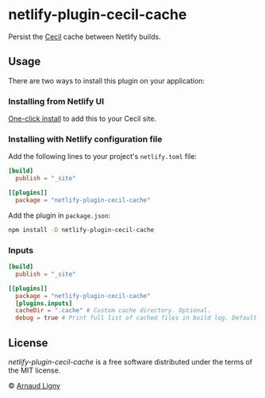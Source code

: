 # netlify-plugin-cecil-cache

Persist the [Cecil](https://cecil.app) cache between Netlify builds.

## Usage

There are two ways to install this plugin on your application:

### Installing from Netlify UI

[One-click install](http://app.netlify.com/plugins/netlify-plugin-cecil-cache/install) to add this to your Cecil site.

### Installing with Netlify configuration file

Add the following lines to your project's `netlify.toml` file:

```toml
[build]
  publish = "_site"

[[plugins]]
  package = "netlify-plugin-cecil-cache"
```

Add the plugin in `package.json`:

```bash
npm install -D netlify-plugin-cecil-cache
```

### Inputs

```toml
[build]
  publish = "_site"

[[plugins]]
  package = "netlify-plugin-cecil-cache"
  [plugins.inputs]
  cacheDir = ".cache" # Custom cache directory. Optional.
  debug = true # Print full list of cached files in build log. Default = false.
```

## License

_netlify-plugin-cecil-cache_ is a free software distributed under the terms of the MIT license.

© [Arnaud Ligny](https://arnaudligny.fr)
